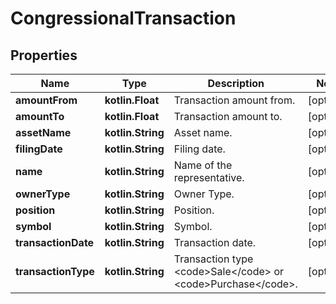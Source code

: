 
# CongressionalTransaction

## Properties
Name | Type | Description | Notes
------------ | ------------- | ------------- | -------------
**amountFrom** | **kotlin.Float** | Transaction amount from. |  [optional]
**amountTo** | **kotlin.Float** | Transaction amount to. |  [optional]
**assetName** | **kotlin.String** | Asset name. |  [optional]
**filingDate** | **kotlin.String** | Filing date. |  [optional]
**name** | **kotlin.String** | Name of the representative. |  [optional]
**ownerType** | **kotlin.String** | Owner Type. |  [optional]
**position** | **kotlin.String** | Position. |  [optional]
**symbol** | **kotlin.String** | Symbol. |  [optional]
**transactionDate** | **kotlin.String** | Transaction date. |  [optional]
**transactionType** | **kotlin.String** | Transaction type &lt;code&gt;Sale&lt;/code&gt; or &lt;code&gt;Purchase&lt;/code&gt;. |  [optional]



